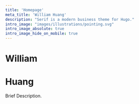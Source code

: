 ```yaml
---
title: 'Homepage'
meta_title: 'William Huang'
description: "Serif is a modern business theme for Hugo."
intro_image: "images/illustrations/pointing.svg"
intro_image_absolute: true
intro_image_hide_on_mobile: true
---
```


# William
# Huang

Brief Description.
